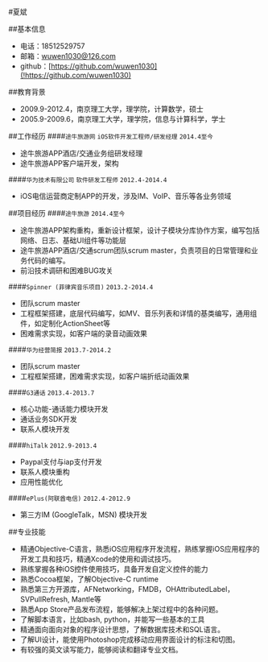 #夏斌

##基本信息
* 电话：18512529757
* 邮箱：wuwen1030@126.com
* github：[https://github.com/wuwen1030](!https://github.com/wuwen1030)

##教育背景
* 2009.9-2012.4，南京理工大学，理学院，计算数学，硕士
* 2005.9-2009.6，南京理工大学，理学院，信息与计算科学，学士

##工作经历
####`途牛旅游网` `iOS软件开发工程师/研发经理` `2014.4至今`
* 途牛旅游APP酒店/交通业务组研发经理
* 途牛旅游APP客户端开发，架构

####`华为技术有限公司` `软件研发工程师` `2012.4-2014.4`
* iOS电信运营商定制APP的开发，涉及IM、VoIP、音乐等各业务领域

##项目经历
####`途牛旅游` `2014.4至今`* 途牛旅游APP架构重构，重新设计框架，设计子模块分库协作方案，编写包括网络、日志、基础UI组件等功能层* 途牛旅游APP酒店/交通scrum团队scrum master，负责项目的日常管理和业务代码的编写。* 前沿技术调研和困难BUG攻关
####`Spinner (菲律宾音乐项目)` `2013.2-2014.4`* 团队scrum master* 工程框架搭建，底层代码编写，如MV、音乐列表和详情的基类编写，通用组件，如定制化ActionSheet等* 困难需求实现，如客户端的录音动画效果
####`华为经营简报` `2013.7-2014.2`
* 团队scrum master* 工程框架搭建，困难需求实现，如客户端折纸动画效果
####`G3通话` `2013.4-2013.7`* 核心功能-通话能力模块开发* 通话业务SDK开发* 联系人模块开发
####`hiTalk` `2012.9-2013.4`* Paypal支付与iap支付开发* 联系人模块重构* 应用性能优化
####`ePlus(阿联酋电信)` `2012.4-2012.9`* 第三方IM (GoogleTalk，MSN) 模块开发

##专业技能
* 精通Objective-C语言，熟悉iOS应用程序开发流程，熟练掌握iOS应用程序的开发工具和技巧，精通Xcode的使用和调试技巧。* 熟练掌握各种iOS控件使用技巧，具备开发自定义控件的能力* 熟悉Cocoa框架，了解Objective-C runtime* 熟悉第三方开源库，AFNetworking，FMDB，OHAttributedLabel，SVPullRefresh, Mantle等* 熟悉App Store产品发布流程，能够解决上架过程中的各种问题。* 了解脚本语言，比如bash, python，并能写一些基本的工具* 精通面向面向对象的程序设计思想，了解数据库技术和SQL语言。* 了解UI设计，能使用Photoshop完成移动应用界面设计的标注和切图。* 有较强的英文读写能力，能够阅读和翻译专业文档。